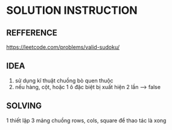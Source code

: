 # SOLUTION INSTRUCTION

## REFFERENCE

https://leetcode.com/problems/valid-sudoku/

## IDEA

1. sử dụng kĩ thuật chuồng bò quen thuộc
2. nếu hàng, cột, hoặc 1 ô đặc biệt bị xuất hiện 2 lần --> false

## SOLVING

1 thiết lập 3 mảng chuồng rows, cols, square để thao tác là xong





